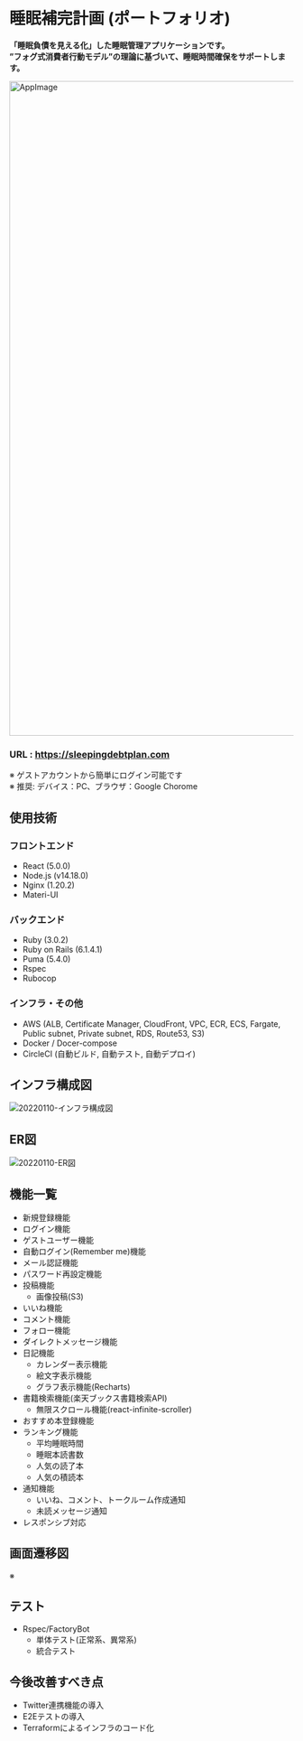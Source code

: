 # 睡眠補完計画 (ポートフォリオ)
**「睡眠負債を見える化」した睡眠管理アプリケーションです。**  
**”フォグ式消費者行動モデル”の理論に基づいて、睡眠時間確保をサポートします。**

<img width="1160" alt="AppImage" src="https://user-images.githubusercontent.com/90957668/149050562-6bf19abe-3925-4357-80d5-1e8b193d8880.png">

### URL : https://sleepingdebtplan.com  
※ ゲストアカウントから簡単にログイン可能です  
※ 推奨: デバイス：PC、ブラウザ：Google Chorome  

## 使用技術
### フロントエンド
* React (5.0.0)
* Node.js (v14.18.0)
* Nginx (1.20.2)
* Materi-UI
### バックエンド
* Ruby (3.0.2)
* Ruby on Rails (6.1.4.1)
* Puma (5.4.0)
* Rspec
* Rubocop
### インフラ・その他
* AWS (ALB, Certificate Manager, CloudFront, VPC, ECR, ECS, Fargate, Public subnet, Private subnet, RDS, Route53, S3)
* Docker / Docer-compose
* CircleCI (自動ビルド, 自動テスト, 自動デプロイ)

## インフラ構成図
![20220110-インフラ構成図](https://user-images.githubusercontent.com/90957668/148783455-64854cfb-e4af-4861-96f5-eb3af32406ae.jpg)

## ER図
![20220110-ER図](https://user-images.githubusercontent.com/90957668/148783446-e9d86abf-6584-4ec1-9dfe-b061938bd203.jpg)

## 機能一覧
* 新規登録機能
* ログイン機能
* ゲストユーザー機能
* 自動ログイン(Remember me)機能
* メール認証機能
* パスワード再設定機能
* 投稿機能
  * 画像投稿(S3)
* いいね機能
* コメント機能
* フォロー機能
* ダイレクトメッセージ機能
* 日記機能
  * カレンダー表示機能
  * 絵文字表示機能 
  * グラフ表示機能(Recharts)
* 書籍検索機能(楽天ブックス書籍検索API)
  * 無限スクロール機能(react-infinite-scroller)
* おすすめ本登録機能
* ランキング機能
  * 平均睡眠時間
  * 睡眠本読書数
  * 人気の読了本
  * 人気の積読本
* 通知機能
  * いいね、コメント、トークルーム作成通知
  * 未読メッセージ通知
* レスポンシブ対応

## 画面遷移図
※

## テスト
* Rspec/FactoryBot
  * 単体テスト(正常系、異常系)
  * 統合テスト

## 今後改善すべき点
* Twitter連携機能の導入
* E2Eテストの導入
* Terraformによるインフラのコード化
